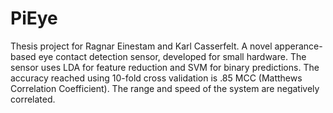 # PiEye
Thesis project for Ragnar Einestam and Karl Casserfelt.
A novel apperance-based eye contact detection sensor, developed for small hardware.
The sensor uses LDA for feature reduction and SVM for binary predictions.
The accuracy reached using 10-fold cross validation is .85 MCC (Matthews Correlation Coefficient).
The range and speed of the system are negatively correlated. 
